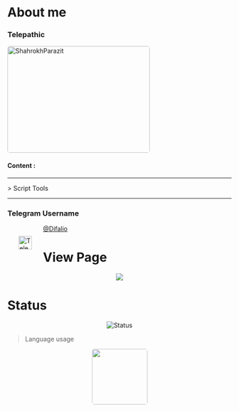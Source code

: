 # About me
 ### Telepathic
 
<img style="border:2px; border-radius:5px;" alt="ShahrokhParazit" src="https://www.uplooder.net/img/image/90/fccc2e2fbd1338855b386a0f98176587/6150811-1.png" width="320" height="240"/>
 
#### Content :

<hr/>
> Script Tools  
<hr/>

### Telegram Username

<a href="https://t.me/Difalio">
  <img align="left" alt="Telegram username" width="30px" src="https://www.iconfinder.com/icons/3069742/download/png/512" style="margin:25px;" />
@Difalio </a>

# View Page
<p align="center"><img align="center" src="https://profile-counter.glitch.me/{Telepathic}/count.svg" /></p>

# Status
<p align="center"> <img src="https://github-readme-stats.vercel.app/api?username=ShahrokhParazit&show_icons=true&theme=gotham" alt="Status" />
  
 
> Language usage
<div align="center">
    <img height="125px" style="border:none; border-radius:5px;" src="https://github-readme-stats-api-holic-x.vercel.app/api/top-langs/?username=ShahrokhParazit&theme=gruvbox_light&layout=compact"/>
</div>

